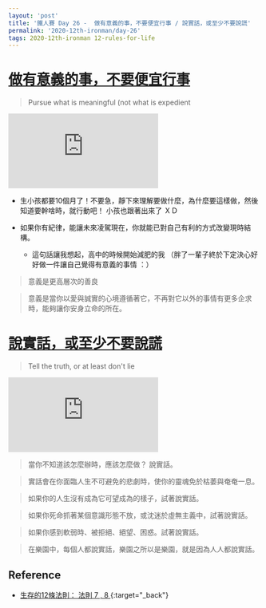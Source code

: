 ```yaml
---
layout: 'post'
title: '鐵人賽 Day 26 -  做有意義的事，不要便宜行事 / 說實話，或至少不要說謊'
permalink: '2020-12th-ironman/day-26'
tags: 2020-12th-ironman 12-rules-for-life
---
```



# [ 做有意義的事，不要便宜行事](https://www.youtube.com/watch?v=-5RCmu-HuTg&start=3526)
> Pursue what is meaningful (not what is expedient

<iframe src="https://www.youtube.com/embed/-5RCmu-HuTg?start=3526" frameborder="0" allow="accelerometer; autoplay; clipboard-write; encrypted-media; gyroscope; picture-in-picture" allowfullscreen></iframe>

- 生小孩都要10個月了！不要急，靜下來理解要做什麼，為什麼要這樣做，然後知道要幹啥時，就行動吧！ 小孩也跟著出來了 ＸＤ

-  如果你有紀律，能讓未來凌駕現在，你就能已對自己有利的方式改變現時結構。 
   - 這句話讓我想起，高中的時候開始減肥的我 （胖了一輩子終於下定決心好好做一件讓自己覺得有意義的事情 ：）

> 意義是更高層次的善良

> 意義是當你以愛與誠實的心境遵循著它，不再對它以外的事情有更多企求時，能夠讓你安身立命的所在。

# [說實話，或至少不要說謊](https://www.youtube.com/watch?v=-5RCmu-HuTg&start=3526)
> Tell the truth, or at least don't lie 

<iframe src="https://www.youtube.com/embed/-5RCmu-HuTg?start=3526" frameborder="0" allow="accelerometer; autoplay; clipboard-write; encrypted-media; gyroscope; picture-in-picture" allowfullscreen></iframe>

> 當你不知道該怎麼辦時，應該怎麼做？ 說實話。

> 實話會在你面臨人生不可避免的悲劇時，使你的靈魂免於枯萎與奄奄一息。

> 如果你的人生沒有成為它可望成為的樣子，試著說實話。

> 如果你死命抓著某個意識形態不放，或沈迷於虛無主義中，試著說實話。

> 如果你感到軟弱時、被拒絕、絕望、困惑。試著說實話。

> 在樂園中，每個人都說實話，樂園之所以是樂園，就是因為人人都說實話。

## Reference 

- [生存的12條法則： 法則 7 , 8 ](https://www.books.com.tw/products/E050044364?gclid=Cj0KCQjw8fr7BRDSARIsAK0Qqr7ASwSo_ZJH0Gfd2-PW1TM9H5-_nSNI33SvNuXbVB5PqJbrIqcO7bQaAsHVEALw_wcB){:target="_back"}